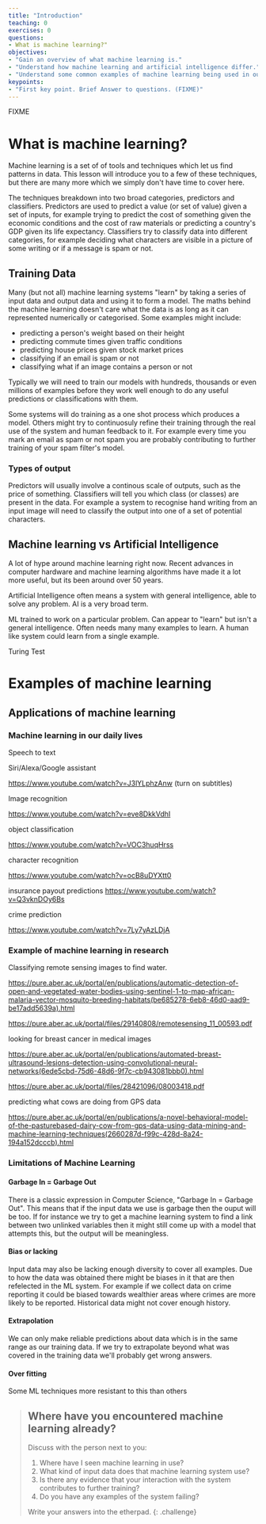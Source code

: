 ```yaml
---
title: "Introduction"
teaching: 0
exercises: 0
questions:
- What is machine learning?"
objectives:
- "Gain an overview of what machine learning is."
- "Understand how machine learning and artificial intelligence differ."
- "Understand some common examples of machine learning being used in our daily lives"
keypoints:
- "First key point. Brief Answer to questions. (FIXME)"
---
```

FIXME


# What is machine learning?

Machine learning is a set of of tools and techniques which let us find patterns in data. This lesson will introduce you to a few of these techniques, but there are many more which we simply don't have time to cover here. 

The techniques breakdown into two broad categories, predictors and classifiers. Predictors are used to predict a value (or set of value) given a set of inputs, for example trying to predict the cost of something given the economic conditions and the cost of raw materials or predicting a country's GDP given its life expectancy. Classifiers try to classify data into different categories, for example deciding what characters are visible in a picture of some writing or if a message is spam or not. 


## Training Data

Many (but not all) machine learning systems "learn" by taking a series of input data and output data and using it to form a model. The maths behind the machine learning doesn't care what the data is as long as it can represented numerically or categorised. Some examples might include:

* predicting a person's weight based on their height
* predicting commute times given traffic conditions
* predicting house prices given stock market prices
* classifying if an email is spam or not
* classifying what if an image contains a person or not


Typically we will need to train our models with hundreds, thousands or even millions of examples before they work well enough to do any useful predictions or classifications with them. 

Some systems will do training as a one shot process which produces a model. Others might try to continuosuly refine their training through the real use of the system and human feedback to it. For example every time you mark an email as spam or not spam you are probably contributing to further training of your spam filter's model. 

### Types of output

Predictors will usually involve a continous scale of outputs, such as the price of something. Classifiers will tell you which class (or classes) are present in the data. For example a system to recognise hand writing from an input image will need to classify the output into one of a set of potential characters. 


## Machine learning vs Artificial Intelligence

A lot of hype around machine learning right now. Recent advances in computer hardware and machine learning algorithms have made it a lot more useful, but its been around over 50 years. 

Artificial Intelligence often means a system with general intelligence, able to solve any problem. AI is a very broad term. 

ML trained to work on a particular problem. Can appear to "learn" but isn't a general intelligence. Often needs many many examples to learn. A human like system could learn from a single example. 

Turing Test 



# Examples of machine learning

## Applications of machine learning

### Machine learning in our daily lives

Speech to text

Siri/Alexa/Google assistant

https://www.youtube.com/watch?v=J3lYLphzAnw (turn on subtitles)

Image recognition

https://www.youtube.com/watch?v=eve8DkkVdhI

object classification

https://www.youtube.com/watch?v=VOC3huqHrss

character recognition

https://www.youtube.com/watch?v=ocB8uDYXtt0

insurance payout predictions
https://www.youtube.com/watch?v=Q3vknDOy6Bs

crime prediction

https://www.youtube.com/watch?v=7Ly7yAzLDjA


### Example of machine learning in research

Classifying remote sensing images to find water.

https://pure.aber.ac.uk/portal/en/publications/automatic-detection-of-open-and-vegetated-water-bodies-using-sentinel-1-to-map-african-malaria-vector-mosquito-breeding-habitats(be685278-6eb8-46d0-aad9-be17add5639a).html

https://pure.aber.ac.uk/portal/files/29140808/remotesensing_11_00593.pdf


looking for breast cancer in medical images

https://pure.aber.ac.uk/portal/en/publications/automated-breast-ultrasound-lesions-detection-using-convolutional-neural-networks(6ede5cbd-75d6-48d6-9f7c-cb943081bbb0).html

https://pure.aber.ac.uk/portal/files/28421096/08003418.pdf

predicting what cows are doing from GPS data

https://pure.aber.ac.uk/portal/en/publications/a-novel-behavioral-model-of-the-pasturebased-dairy-cow-from-gps-data-using-data-mining-and-machine-learning-techniques(2660287d-f99c-428d-8a24-194a152dcccb).html



### Limitations of Machine Learning

#### Garbage In = Garbage Out

There is a classic expression in Computer Science, "Garbage In = Garbage Out". This means that if the input data we use is garbage then the ouput will be too. If for instance we try to get a machine learning system to find a link between two unlinked variables then it might still come up with a model that attempts this, but the output will be meaningless. 

#### Bias or lacking 

Input data may also be lacking enough diversity to cover all examples. Due to how the data was obtained there might be biases in it that are then refelected in the ML system. For example if we collect data on crime reporting it could be biased towards wealthier areas where crimes are more likely to be reported. Historical data might not cover enough history.

#### Extrapolation

We can only make reliable predictions about data which is in the same range as our training data. If we try to extrapolate beyond what was covered in the training data we'll probably get wrong answers. 

#### Over fitting

Some ML techniques more resistant to this than others 




> ## Where have you encountered machine learning already?
>
> Discuss with the person next to you:
>
> 1. Where have I seen machine learning in use?
> 2. What kind of input data does that machine learning system use?
> 3. Is there any evidence that your interaction with the system contributes to further training?
> 4. Do you have any examples of the system failing?
>
> Write your answers into the etherpad.
{: .challenge}

